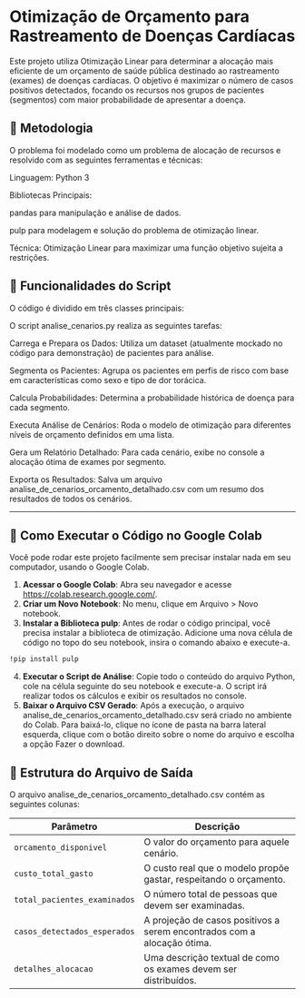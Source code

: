# Otimização de Orçamento para Rastreamento de Doenças Cardíacas

Este projeto utiliza Otimização Linear para determinar a alocação mais eficiente de um orçamento de saúde pública destinado ao rastreamento (exames) de doenças cardíacas. O objetivo é maximizar o número de casos positivos detectados, focando os recursos nos grupos de pacientes (segmentos) com maior probabilidade de apresentar a doença.

## 📌 Metodologia

O problema foi modelado como um problema de alocação de recursos e resolvido com as seguintes ferramentas e técnicas:

Linguagem: Python 3

Bibliotecas Principais:

pandas para manipulação e análise de dados.

pulp para modelagem e solução do problema de otimização linear.

Técnica: Otimização Linear para maximizar uma função objetivo sujeita a restrições.

## 📂 Funcionalidades do Script

O código é dividido em três classes principais:

O script analise_cenarios.py realiza as seguintes tarefas:

Carrega e Prepara os Dados: Utiliza um dataset (atualmente mockado no código para demonstração) de pacientes para análise.

Segmenta os Pacientes: Agrupa os pacientes em perfis de risco com base em características como sexo e tipo de dor torácica.

Calcula Probabilidades: Determina a probabilidade histórica de doença para cada segmento.

Executa Análise de Cenários: Roda o modelo de otimização para diferentes níveis de orçamento definidos em uma lista.

Gera um Relatório Detalhado: Para cada cenário, exibe no console a alocação ótima de exames por segmento.

Exporta os Resultados: Salva um arquivo analise_de_cenarios_orcamento_detalhado.csv com um resumo dos resultados de todos os cenários.

---

## 🚀 Como Executar o Código no Google Colab

Você pode rodar este projeto facilmente sem precisar instalar nada em seu computador, usando o Google Colab.

1. **Acessar o Google Colab**: Abra seu navegador e acesse https://colab.research.google.com/.
2. **Criar um Novo Notebook**: No menu, clique em Arquivo > Novo notebook.
3. **Instalar a Biblioteca pulp**: Antes de rodar o código principal, você precisa instalar a biblioteca de otimização. Adicione uma nova célula de código no topo do seu notebook, insira o comando abaixo e execute-a.

```bash
!pip install pulp
```

4. **Executar o Script de Análise**: Copie todo o conteúdo do arquivo Python, cole na célula seguinte do seu notebook e execute-a. O script irá realizar todos os cálculos e exibir os resultados no console.
5. **Baixar o Arquivo CSV Gerado**: Após a execução, o arquivo analise_de_cenarios_orcamento_detalhado.csv será criado no ambiente do Colab. Para baixá-lo, clique no ícone de pasta na barra lateral esquerda, clique com o botão direito sobre o nome do arquivo e escolha a opção Fazer o download.

## 🔧 Estrutura do Arquivo de Saída

O arquivo analise_de_cenarios_orcamento_detalhado.csv contém as seguintes colunas:

| Parâmetro         | Descrição |
|-------------------|-----------|
| `orcamento_disponivel` | O valor do orçamento para aquele cenário. |
| `custo_total_gasto`  | O custo real que o modelo propõe gastar, respeitando o orçamento. |
| `total_pacientes_examinados`  | O número total de pessoas que devem ser examinadas. |
| `casos_detectados_esperados`  | A projeção de casos positivos a serem encontrados com a alocação ótima. |
| `detalhes_alocacao`  | Uma descrição textual de como os exames devem ser distribuídos. |